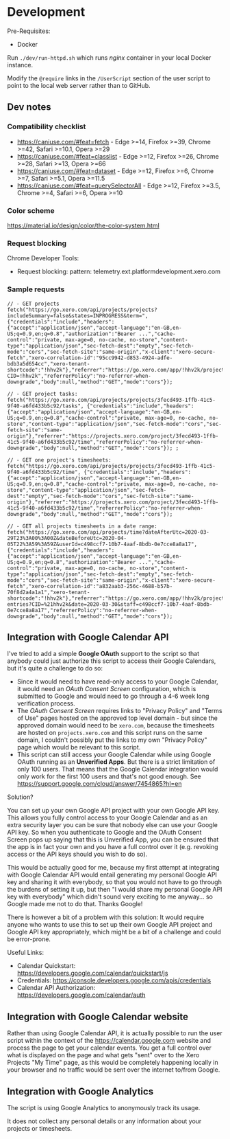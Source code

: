 # Development

Pre-Requisites:

* Docker

Run `./dev/run-httpd.sh` which runs *nginx* container in your local Docker instance.

Modify the `@require` links in the `/UserScript` section of the user script to point to the local web server rather than to GitHub.

## Dev notes

### Compatibility checklist

* https://caniuse.com/#feat=fetch            - Edge >=14, Firefox >=39,  Chrome >=42, Safari >=10.1, Opera >=29
* https://caniuse.com/#feat=classlist        - Edge >=12, Firefox >=26,  Chrome >=28, Safari >=13,   Opera >=66
* https://caniuse.com/#feat=dataset          - Edge >=12, Firefox >=6,   Chrome >=7,  Safari >=5.1,  Opera >=11.5
* https://caniuse.com/#feat=querySelectorAll - Edge >=12, Firefox >=3.5, Chrome >=4,  Safari >=6,    Opera >=10

### Color scheme

<https://material.io/design/color/the-color-system.html>

### Request blocking

Chrome Developer Tools:

* Request blocking:
  pattern: telemetry.ext.platformdevelopment.xero.com

### Sample requests

```
// - GET projects
fetch("https://go.xero.com/api/projects/projects?includeSummary=false&states=INPROGRESS&term=", {"credentials":"include","headers":{"accept":"application/json","accept-language":"en-GB,en-US;q=0.9,en;q=0.8","authorization":"Bearer ...","cache-control":"private, max-age=0, no-cache, no-store","content-type":"application/json","sec-fetch-dest":"empty","sec-fetch-mode":"cors","sec-fetch-site":"same-origin","x-client":"xero-secure-fetch","xero-correlation-id":"95cc9942-d853-4924-adfe-bdb3a5d654cc","xero-tenant-shortcode":"!hhv2k"},"referrer":"https://go.xero.com/app/!hhv2k/projects/?CID=!hhv2k","referrerPolicy":"no-referrer-when-downgrade","body":null,"method":"GET","mode":"cors"});

// - GET project tasks:
fetch("https://go.xero.com/api/projects/projects/3fecd493-1ffb-41c5-9f40-a6fd433b5c92/tasks", {"credentials":"include","headers":{"accept":"application/json","accept-language":"en-GB,en-US;q=0.9,en;q=0.8","cache-control":"private, max-age=0, no-cache, no-store","content-type":"application/json","sec-fetch-mode":"cors","sec-fetch-site":"same-origin"},"referrer":"https://projects.xero.com/project/3fecd493-1ffb-41c5-9f40-a6fd433b5c92/time","referrerPolicy":"no-referrer-when-downgrade","body":null,"method":"GET","mode":"cors"}); ;

// - GET one project's timesheets:
fetch("https://go.xero.com/api/projects/projects/3fecd493-1ffb-41c5-9f40-a6fd433b5c92/time", {"credentials":"include","headers":{"accept":"application/json","accept-language":"en-GB,en-US;q=0.9,en;q=0.8","cache-control":"private, max-age=0, no-cache, no-store","content-type":"application/json","sec-fetch-dest":"empty","sec-fetch-mode":"cors","sec-fetch-site":"same-origin"},"referrer":"https://projects.xero.com/project/3fecd493-1ffb-41c5-9f40-a6fd433b5c92/time","referrerPolicy":"no-referrer-when-downgrade","body":null,"method":"GET","mode":"cors"});

// - GET all projects timesheets in a date range:
fetch("https://go.xero.com/api/projects/time?dateAfterUtc=2020-03-29T23%3A00%3A00Z&dateBeforeUtc=2020-04-05T22%3A59%3A59Z&userId=c498ccf7-10b7-4aaf-8bdb-0e7cce8a8a17", {"credentials":"include","headers":{"accept":"application/json","accept-language":"en-GB,en-US;q=0.9,en;q=0.8","authorization":"Bearer ...","cache-control":"private, max-age=0, no-cache, no-store","content-type":"application/json","sec-fetch-dest":"empty","sec-fetch-mode":"cors","sec-fetch-site":"same-origin","x-client":"xero-secure-fetch","xero-correlation-id":"a832aab3-256c-4688-b57b-70f8d2a4a1a1","xero-tenant-shortcode":"!hhv2k"},"referrer":"https://go.xero.com/app/!hhv2k/projects/time-entries?CID=%21hhv2k&date=2020-03-30&staff=c498ccf7-10b7-4aaf-8bdb-0e7cce8a8a17","referrerPolicy":"no-referrer-when-downgrade","body":null,"method":"GET","mode":"cors"});
```

## Integration with Google Calendar API

I've tried to add a simple **Google OAuth** support to the script so that anybody could just authorize this script to access their Google Calendars, but it's quite a challenge to do so:

* Since it would need to have read-only access to your Google Calendar, it would need an *OAuth Consent Screen* configuration, which is submitted to Google and would need to go through a 4-6 week long verification process.
* The *OAuth Consent Screen* requires links to "Privacy Policy" and "Terms of Use" pages hosted on the approved top level domain - but since the approved domain would need to be `xero.com`, because the timesheets are hosted on `projects.xero.com` and this script runs on the same domain, I couldn't possibly put the links to my own "Privacy Policy" page which would be relevant to this script.
* This script can still access your Google Calendar while using Google OAuth running as an **Unverified Apps**. But there is a strict limitation of only 100 users. That means that the Google Calendar integration would only work for the first 100 users and that's not good enough. See <https://support.google.com/cloud/answer/7454865?hl=en>

Solution?

You can set up your own Google API project with your own Google API key. This allows you fully control access to your Google Calendar and as an extra security layer you can be sure that nobody else can use your Google API key. So when you authenticate to Google and the OAuth Consent Screen pops up saying that this is Unverified App, you can be ensured that the app is in fact your own and you have a full control over it (e.g. revoking access or the API keys should you wish to do so).

This would be actually good for me, because my first attempt at integrating with Google Calendar API would entail generating my personal Google API key and sharing it with everybody, so that you would not have to go through the burdens of setting it up, but then "I would share my personal Google API key with everybody" which didn't sound very exciting to me anyway… so Google made me not to do that. Thanks Google!

There is however a bit of a problem with this solution: It would require anyone who wants to use this to set up their own Google API project and Google API key appropriately, which might be a bit of a challenge and could be error-prone.

Useful Links:

* Calendar Quickstart: https://developers.google.com/calendar/quickstart/js
* Credentials: https://console.developers.google.com/apis/credentials
* Calendar API Authorization: https://developers.google.com/calendar/auth

## Integration with Google Calendar website

Rather than using Google Calendar API, it is actually possible to run the user script within the context of the <https://calendar.google.com> website and process the page to get your calendar events. You get a full control over what is displayed on the page and what gets "sent" over to the Xero Projects "My Time" page, as this would be completely happening locally in your browser and no traffic would be sent over the internet to/from Google.

## Integration with Google Analytics

The script is using Google Analytics to anonymously track its usage.

It does not collect any personal details or any information about your projects or timesheets.
